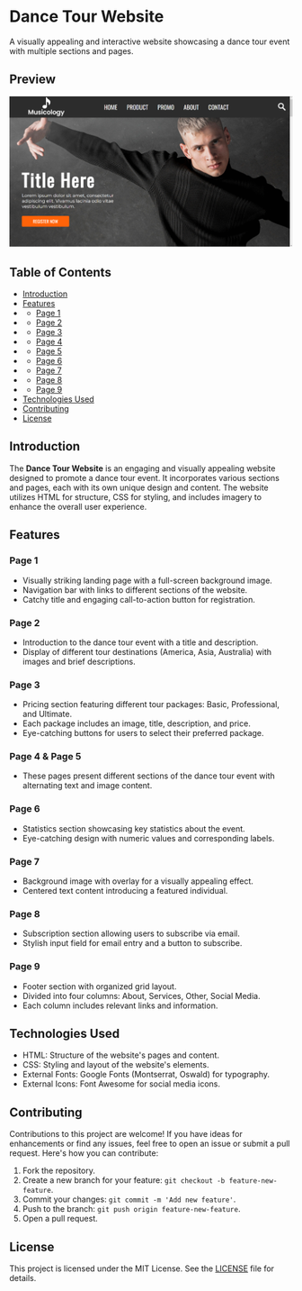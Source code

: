 # Dance Tour Website

A visually appealing and interactive website showcasing a dance tour event with multiple sections and pages.

## Preview

![Dance Tour Website Preview](image_2023-09-06_210310209.png)

## Table of Contents

- [Introduction](#introduction)
- [Features](#features)
- - [Page 1](#page-1)
- - [Page 2](#page-2)
- - [Page 3](#page-3)
- - [Page 4](#page-4)
- - [Page 5](#page-5)
- - [Page 6](#page-6)
- - [Page 7](#page-7)
- - [Page 8](#page-8)
- - [Page 9](#page-9)
- [Technologies Used](#technologies-used)
- [Contributing](#contributing)
- [License](#license)

## Introduction

The **Dance Tour Website** is an engaging and visually appealing website designed to promote a dance tour event. It incorporates various sections and pages, each with its own unique design and content. The website utilizes HTML for structure, CSS for styling, and includes imagery to enhance the overall user experience.

## Features

### Page 1

- Visually striking landing page with a full-screen background image.
- Navigation bar with links to different sections of the website.
- Catchy title and engaging call-to-action button for registration.

### Page 2

- Introduction to the dance tour event with a title and description.
- Display of different tour destinations (America, Asia, Australia) with images and brief descriptions.

### Page 3

- Pricing section featuring different tour packages: Basic, Professional, and Ultimate.
- Each package includes an image, title, description, and price.
- Eye-catching buttons for users to select their preferred package.

### Page 4 & Page 5

- These pages present different sections of the dance tour event with alternating text and image content.

### Page 6

- Statistics section showcasing key statistics about the event.
- Eye-catching design with numeric values and corresponding labels.

### Page 7

- Background image with overlay for a visually appealing effect.
- Centered text content introducing a featured individual.

### Page 8

- Subscription section allowing users to subscribe via email.
- Stylish input field for email entry and a button to subscribe.

### Page 9

- Footer section with organized grid layout.
- Divided into four columns: About, Services, Other, Social Media.
- Each column includes relevant links and information.

## Technologies Used

- HTML: Structure of the website's pages and content.
- CSS: Styling and layout of the website's elements.
- External Fonts: Google Fonts (Montserrat, Oswald) for typography.
- External Icons: Font Awesome for social media icons.

## Contributing

Contributions to this project are welcome! If you have ideas for enhancements or find any issues, feel free to open an issue or submit a pull request. Here's how you can contribute:

1. Fork the repository.
2. Create a new branch for your feature: `git checkout -b feature-new-feature`.
3. Commit your changes: `git commit -m 'Add new feature'`.
4. Push to the branch: `git push origin feature-new-feature`.
5. Open a pull request.

## License

This project is licensed under the MIT License. See the [LICENSE](LICENSE) file for details.
